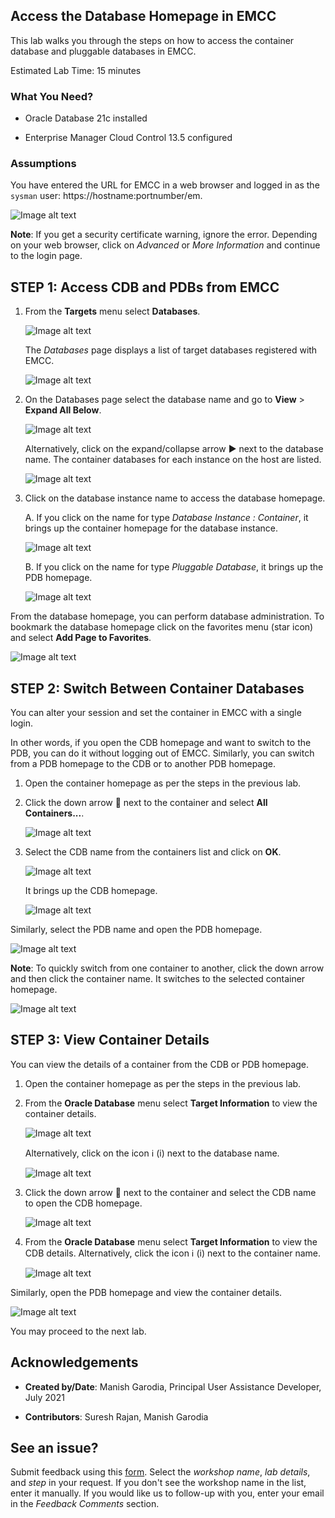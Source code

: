 ## Access the Database Homepage in EMCC

This lab walks you through the steps on how to access the container database and pluggable databases in EMCC. 

Estimated Lab Time: 15 minutes

### What You Need?

- Oracle Database 21c installed

- Enterprise Manager Cloud Control 13.5 configured

### Assumptions

You have entered the URL for EMCC in a web browser and logged in as the `sysman` user: https://hostname:portnumber/em.

   ![Image alt text](images/emcc_start_001_url.png)

**Note**: If you get a security certificate warning, ignore the error. Depending on your web browser, click on *Advanced* or *More Information* and continue to the login page.
	

## **STEP 1**: Access CDB and PDBs from EMCC

1. From the **Targets** menu select **Databases**. 

   ![Image alt text](images/emcc_targetadd_001b_db.png)

	The *Databases* page displays a list of target databases registered with EMCC. 

   ![Image alt text](images/emcc_targetadd_006c_dbhome.png)
   
2. On the Databases page select the database name and go to **View** > **Expand All Below**.

   ![Image alt text](images/emcc_dbhome_001_expandall.png)
	
	Alternatively, click on the expand/collapse arrow :arrow_forward: next to the database name. The container databases for each instance on the host are listed. 

   ![Image alt text](images/emcc_dbhome_002_dblist.png)

3. Click on the database instance name to access the database homepage.

	A. If you click on the name for type *Database Instance : Container*, it brings up the container homepage for the database instance. 
	
   ![Image alt text](images/emcc_dbhome_003_containerhome.png)

	B. If you click on the name for type *Pluggable Database*, it brings up the PDB homepage.

   ![Image alt text](images/emcc_dbhome_004_pdbhome.png)

From the database homepage, you can perform database administration. To bookmark the database homepage click on the favorites menu (star icon) and select **Add Page to Favorites**.

   ![Image alt text](images/emcc_dbhome_005_favorites.png)

## **STEP 2**: Switch Between Container Databases

You can alter your session and set the container in EMCC with a single login.

In other words, if you open the CDB homepage and want to switch to the PDB, you can do it without logging out of EMCC. Similarly, you can switch from a PDB homepage to the CDB or to another PDB homepage.

1. Open the container homepage as per the steps in the previous lab. 

2. Click the down arrow :arrow_down_small: next to the container and select **All Containers...**. 

   ![Image alt text](images/emcc_switch_001_allcontainers.png)
   
3. Select the CDB name from the containers list and click on **OK**.

   ![Image alt text](images/emcc_switch_002_containerlist.png)

	It brings up the CDB homepage.

   ![Image alt text](images/emcc_switch_003_cdbhome.png)

Similarly, select the PDB name and open the PDB homepage. 

   ![Image alt text](images/emcc_dbhome_004_pdbhome.png)

**Note**: To quickly switch from one container to another, click the down arrow and then click the container name. It switches to the selected container homepage. 

   ![Image alt text](images/emcc_switch_004_selectcontainer.png)


## **STEP 3**: View Container Details

You can view the details of a container from the CDB or PDB homepage. 

1. Open the container homepage as per the steps in the previous lab. 

2. From the **Oracle Database** menu select **Target Information** to view the container details.

   ![Image alt text](images/emcc_details_001_targetinfo.png)

	Alternatively, click on the icon :information_source: (i) next to the database name. 

   ![Image alt text](images/emcc_details_002_containerinfo.png)

3. Click the down arrow :arrow_down_small: next to the container and select the CDB name to open the CDB homepage. 

   ![Image alt text](images/emcc_details_003_selectcdb.png)

4. From the **Oracle Database** menu select **Target Information** to view the CDB details.
	Alternatively, click the icon :information_source: (i) next to the container name. 

   ![Image alt text](images/emcc_details_004_cdbinfo.png)

Similarly, open the PDB homepage and view the container details.

   ![Image alt text](images/emcc_details_005_pdbinfo.png)

<!--At the conclusion of the lab add this statement:-->
You may proceed to the next lab.

## Acknowledgements

- **Created by/Date**: Manish Garodia, Principal User Assistance Developer, July 2021

- **Contributors**: Suresh Rajan, Manish Garodia
<!--
- **Last Updated By/Date**: Manish Garodia, Principal User Assistance Developer, July 2021 -->

## See an issue?

Submit feedback using this [form](https://apexapps.oracle.com/pls/apex/f?p=133:1:::::P1_FEEDBACK:1). Select the *workshop name*, *lab details*, and *step* in your request.  If you don't see the workshop name in the list, enter it manually. If you would like us to follow-up with you, enter your email in the *Feedback Comments* section.
